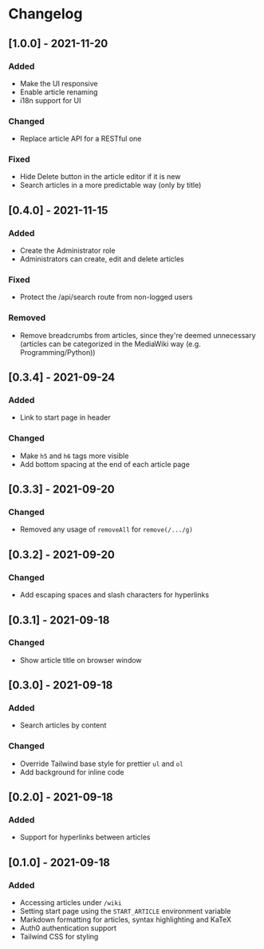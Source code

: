 # Changelog

## [1.0.0] - 2021-11-20

### Added

- Make the UI responsive
- Enable article renaming
- i18n support for UI

### Changed

- Replace article API for a RESTful one

### Fixed

- Hide Delete button in the article editor if it is new
- Search articles in a more predictable way (only by title)

## [0.4.0] - 2021-11-15

### Added

- Create the Administrator role
- Administrators can create, edit and delete articles

### Fixed

- Protect the /api/search route from non-logged users

### Removed

- Remove breadcrumbs from articles, since they're deemed unnecessary (articles
  can be categorized in the MediaWiki way (e.g. Programming/Python))

## [0.3.4] - 2021-09-24

### Added

- Link to start page in header

### Changed

- Make `h5` and `h6` tags more visible
- Add bottom spacing at the end of each article page

## [0.3.3] - 2021-09-20

### Changed

- Removed any usage of `removeAll` for `remove(/.../g)`

## [0.3.2] - 2021-09-20

### Changed

- Add escaping spaces and slash characters for hyperlinks

## [0.3.1] - 2021-09-18

### Changed

- Show article title on browser window

## [0.3.0] - 2021-09-18

### Added

- Search articles by content

### Changed

- Override Tailwind base style for prettier `ul` and `ol`
- Add background for inline code

## [0.2.0] - 2021-09-18

### Added

- Support for hyperlinks between articles

## [0.1.0] - 2021-09-18

### Added

- Accessing articles under `/wiki`
- Setting start page using the `START_ARTICLE` environment variable
- Markdown formatting for articles, syntax highlighting and KaTeX
- Auth0 authentication support
- Tailwind CSS for styling
